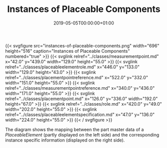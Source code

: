 ﻿---
title: Instances of Placeable Components
toc: false
type: specs
date: "2019-05-05T00:00:00+01:00"
draft: false
menu:
  vec120:
    identifier: instances-of-components/instances-of-placeable-components    
    parent: instances-of-components
    weight: 1004010 

# Prev/next pager order (if `docs_section_pager` enabled in `params.toml`)
weight: 1004010
---
{{< svgfigure src="instances-of-placeable-components.png" width="696" height="516" caption="Instances of Placeable Components" numbered="true" >}}
  {{< svglink relref="../classes/measurementpoint.md" x="42.0" y="439.0" width="129.0" height="55.0" >}}
  {{< svglink relref="../classes/placeableelementrole.md" x="446.0" y="133.0" width="129.0" height="43.0" >}}
  {{< svglink relref="../classes/placementpointreference.md" x="522.0" y="332.0" width="151.0" height="55.0" >}}
  {{< svglink relref="../classes/measurementpointreference.md" x="340.0" y="436.0" width="171.0" height="55.0" >}}
  {{< svglink relref="../classes/placementpoint.md" x="126.0" y="336.0" width="192.0" height="67.0" >}}
  {{< svglink relref="../classes/role.md" x="420.0" y="49.0" width="202.0" height="55.0" >}}
  {{< svglink relref="../classes/placeableelementspecification.md" x="47.0" y="136.0" width="224.0" height="55.0" >}}
{{< / svgfigure >}}
<html>   <head>     </head>   <body>     <p> The diagram shows the mapping between the part master data of a <i>PlaceableElement</i> (partly displayed on the left side)&#160;and the corresponding instance specific information (displayed on the right side).      </p>    </body> </html> 
